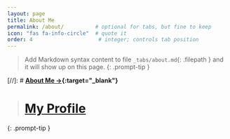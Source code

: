 ```yaml
---
layout: page
title: About Me
permalink: /about/          # optional for tabs, but fine to keep
icon: "fas fa-info-circle"  # quote it
order: 4                     # integer; controls tab position
---
```


> Add Markdown syntax content to file `_tabs/about.md`{: .filepath } and it will show up on this page.
{: .prompt-tip }

[//]: # **[About Me →](/profile/){:target="_blank"}**

> # **[My Profile](/profile/)**
{: .prompt-tip }
